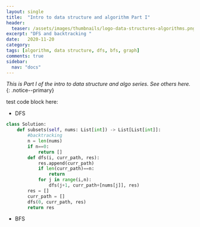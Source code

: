 ```yaml
---
layout: single
title:  "Intro to data structure and algorithm Part I"
header:
  teaser: /assets/images/thumbnails/logo-data-structures-algorithms.png
excerpt: "DFS and backtracking "
date:   2020-11-20
category: 
tags: [algorithm, data structure, dfs, bfs, graph]
comments: true
sidebar:
  nav: "docs"
---
```


_This is Part I of the intro to data structure and algo series. See others here._
{: .notice--primary}
&nbsp;
&nbsp;

test code block here:

- DFS

```python
class Solution:
    def subsets(self, nums: List[int]) -> List[List[int]]:
        #backtracking
        n = len(nums)
        if n==0:
            return []
        def dfs(i, curr_path, res):
            res.append(curr_path)
            if len(curr_path)==n:
                return
            for j in range(i,n):
                dfs(j+1, curr_path+[nums[j]], res)
        res = []
        curr_path = []
        dfs(0, curr_path, res)
        return res

```


- BFS
